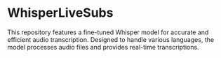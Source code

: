 # WhisperLiveSubs
This repository features a fine-tuned Whisper model for accurate and efficient audio transcription. Designed to handle various languages, the model processes audio files and provides real-time transcriptions.
